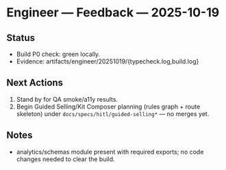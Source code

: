 # Engineer — Feedback — 2025-10-19

## Status

- Build P0 check: green locally.
- Evidence: artifacts/engineer/20251019/{typecheck.log,build.log}

## Next Actions

1. Stand by for QA smoke/a11y results.
2. Begin Guided Selling/Kit Composer planning (rules graph + route skeleton) under `docs/specs/hitl/guided-selling*` — no merges yet.

## Notes

- analytics/schemas module present with required exports; no code changes needed to clear the build.
